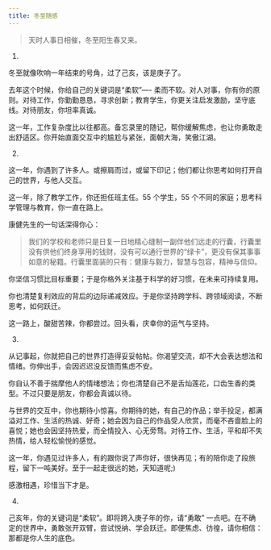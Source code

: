 ```yaml
---
title: 冬至随感
---
```


> 天时人事日相催，冬至阳生春又来。


1.

冬至就像吹响一年结束的号角，过了己亥，该是庚子了。

去年这个时候，你给自己的关键词是“柔软”—- 柔而不软。对人对事，你有你的原则。对待工作，你勤勤恳恳，寻求创新；教育学生，你更关注启发激励，坚守底线。对待朋友，你坦率真诚。

这一年，工作复杂度比以往都高。备忘录里的随记，帮你缓解焦虑，也让你勇敢走出舒适区。你开始直面交互中的尴尬与紧张，面朝大海，笑傲江湖。

2.

这一年，你遇到了许多人。或擦肩而过，或留下印记；他们都让你思考如何打开自己的世界，与他人交互。

这一年，除了教学工作，你还担任班主任。55 个学生，55 个不同的家庭；思考科学管理与教育，你一直在路上。

康健先生的一句话深得你心：

> 我们的学校和老师只是日复一日地精心缝制一副伴他们远走的行囊，行囊里没有供他们终身享用的钱财，没有可以通行世界的“绿卡”，更没有保其事事如意的秘籍。行囊里面装的只有：健康与毅力，智慧与包容，精神与信仰。

你坚信习惯比目标重要；于是你格外关注基于科学的好习惯，在未来可持续复用。

你也清楚复利效应的背后的边际递减效应。于是你坚持跨学科、跨领域阅读，不断思考，如何跃迁。

这一路上，酸甜苦辣，你都尝过。回头看，庆幸你的运气与坚持。

3.

从记事起，你就把自己的世界打造得妥妥帖帖。你渴望交流，却不大会表达想法和情绪。你伸出手，会因迟迟没反馈而焦虑不安。

你自认不善于揣摩他人的情绪想法；你也清楚自己不是舌灿莲花，口齿生香的类型。不过只要是朋友，你都会真诚以待。

与世界的交互中，你也期待小惊喜。你期待的她，有自己的作品；举手投足，都满溢对工作、生活的热诚、好奇；她会因为自己的作品受人欣赏，而毫不吝啬脸上的喜悦；她也会因坚持热爱，而全情投入、心无旁骛。对待工作、生活，平和却不失热情，给人轻松愉悦的感觉。

这一年，你遇见过许多人，有的跟你说了声你好，很快再见；有的陪你走了段旅程，留下一吨美好。至于一起走很远的她，天知道呢;)

感激相遇，珍惜当下才是。

4.

己亥年，你的关键词是“柔软”。即将跨入庚子年的你，请“勇敢” 一点吧。在不确定的世界中，勇敢张开双臂，尝试悦纳、学会跃迁。即便焦虑、彷徨，请你相信：那都是你人生的底色。
    

